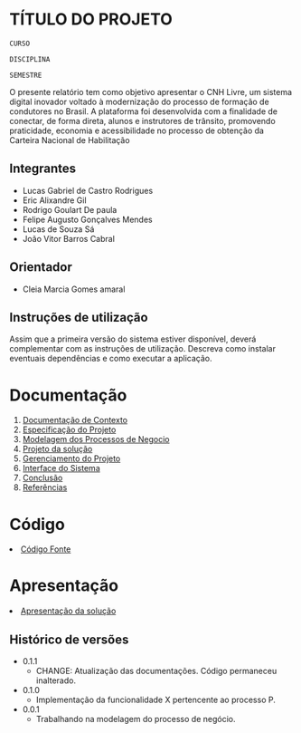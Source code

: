 # TÍTULO DO PROJETO

`CURSO`

`DISCIPLINA`

`SEMESTRE`

O presente relatório tem como objetivo apresentar o CNH Livre, um sistema digital inovador
voltado à modernização do processo de formação de condutores no Brasil. A plataforma foi
desenvolvida com a finalidade de conectar, de forma direta, alunos e instrutores de trânsito,
promovendo praticidade, economia e acessibilidade no processo de obtenção da Carteira
Nacional de Habilitação

## Integrantes

* Lucas Gabriel de Castro Rodrigues
* Eric Alixandre Gil 
* Rodrigo Goulart De paula 
* Felipe Augusto Gonçalves Mendes
* Lucas de Souza Sá 
* João Vitor Barros Cabral
## Orientador

* Cleia Marcia Gomes amaral

## Instruções de utilização

Assim que a primeira versão do sistema estiver disponível, deverá complementar com as instruções de utilização. Descreva como instalar eventuais dependências e como executar a aplicação.

# Documentação

<ol>
<li><a href="docs/1-Contexto.md"> Documentação de Contexto</a></li>
<li><a href="docs/2-Especificação.md"> Especificação do Projeto</a></li>
<li><a href="docs/3-Modelagem-Processos-Negócio.md"> Modelagem dos Processos de Negocio</a></li>
<li><a href="docs/4-Projeto-Solucao.md"> Projeto da solução</a></li>
<li><a href="docs/5-Gerenciamento-Projeto.md"> Gerenciamento do Projeto</a></li>
<li><a href="docs/6-Interface-Sistema.md"> Interface do Sistema</a></li>
<li><a href="docs/7-Conclusão.md"> Conclusão</a></li>
<li><a href="docs/8-Referências.md"> Referências</a></li>
</ol>

# Código

<li><a href="src/README.md"> Código Fonte</a></li>

# Apresentação

<li><a href="presentation/README.md"> Apresentação da solução</a></li>


## Histórico de versões

* 0.1.1
    * CHANGE: Atualização das documentações. Código permaneceu inalterado.
* 0.1.0
    * Implementação da funcionalidade X pertencente ao processo P.
* 0.0.1
    * Trabalhando na modelagem do processo de negócio.

